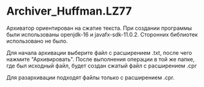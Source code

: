 # Archiver_Huffman.LZ77

Архиватор ориентирован на сжатие текста. При создании программы были использованы openjdk-16 и javafx-sdk-11.0.2. Сторонних библиотек использовано не было.

Для начала архивации выберите файл с расширением .txt, после чего нажмите "Архивировать". После выполнения операции в той же папке, где был исходный файл, будет создан 
сжатый файл с расширением .cpr

Для разархивации подходят файлы только с расширением .cpr.
